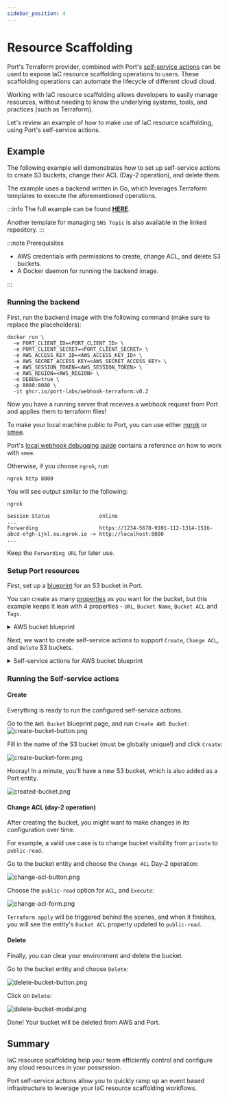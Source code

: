 ```yaml
---
sidebar_position: 4
---
```


# Resource Scaffolding

Port's Terraform provider, combined with Port's [self-service actions](../../../../../create-self-service-experiences/create-self-service-experiences.md) can be used to expose IaC resource scaffolding operations to users. These scaffolding operations can automate the lifecycle of different cloud cloud.

Working with IaC resource scaffolding allows developers to easily manage resources, without needing to know the underlying systems, tools, and practices (such as Terraform).

Let's review an example of how to make use of IaC resource scaffolding, using Port's self-service actions.

## Example

The following example will demonstrates how to set up self-service actions to create S3 buckets, change their ACL (Day-2 operation), and delete them.

The example uses a backend written in Go, which leverages Terraform templates to execute the aforementioned operations.

:::info
The full example can be found [**HERE**](https://github.com/port-labs/terraform-connector).

Another template for managing `SNS Topic` is also available in the linked repository.
:::

:::note Prerequisites

- AWS credentials with permissions to create, change ACL, and delete S3 buckets.
- A Docker daemon for running the backend image.

:::

### Running the backend

First, run the backend image with the following command (make sure to replace the placeholders):

```shell
docker run \
  -e PORT_CLIENT_ID=<PORT_CLIENT_ID> \
  -e PORT_CLIENT_SECRET=<PORT_CLIENT_SECRET> \
  -e AWS_ACCESS_KEY_ID=<AWS_ACCESS_KEY_ID> \
  -e AWS_SECRET_ACCESS_KEY=<AWS_SECRET_ACCESS_KEY> \
  -e AWS_SESSION_TOKEN=<AWS_SESSION_TOKEN> \
  -e AWS_REGION=<AWS_REGION> \
  -e DEBUG=true \
  -p 8080:8080 \
  -it ghcr.io/port-labs/webhook-terraform:v0.2
```

Now you have a running server that receives a webhook request from Port and applies them to terraform files!

To make your local machine public to Port, you can use either [ngrok](https://ngrok.com/download) or [smee](https://smee.io/).

Port's [local webhook debugging guide](../../../../../create-self-service-experiences/setup-backend/webhook/local-debugging-webhook.md#creating-the-vm-create-action) contains a reference on how to work with `smee`.

Otherwise, if you choose `ngrok`, run:

```shell
ngrok http 8080
```

You will see output similar to the following:

```shell
ngrok

Session Status                online
...
Forwarding                    https://1234-5678-9101-112-1314-1516-abcd-efgh-ijkl.eu.ngrok.io -> http://localhost:8080
...
```

Keep the `Forwarding URL` for later use.

### Setup Port resources

First, set up a [blueprint](../../../../define-your-data-model/setup-blueprint/setup-blueprint.md) for an S3 bucket in Port.

You can create as many [properties](../../../../define-your-data-model/setup-blueprint/properties/properties.md) as you want for the bucket, but this example keeps it lean with 4 properties - `URL`, `Bucket Name`, `Bucket ACL` and `Tags`.

<details>
<summary> AWS bucket blueprint </summary>

```json showLineNumbers
{
  "identifier": "s3_bucket",
  "title": "AWS Bucket",
  "icon": "Bucket",
  "schema": {
    "properties": {
      "url": {
        "type": "string",
        "title": "URL",
        "format": "url"
      },
      "bucket_name": {
        "type": "string",
        "title": "Bucket Name"
      },
      "bucket_acl": {
        "type": "string",
        "title": "Bucket ACL",
        "default": "private"
      },
      "tags": {
        "type": "object",
        "title": "Tags"
      }
    },
    "required": ["url", "bucket_name"]
  },
  "mirrorProperties": {},
  "calculationProperties": {},
  "relations": {}
}
```

</details>

Next, we want to create self-service actions to support `Create`, `Change ACL`, and `Delete` S3 buckets.

<details>
<summary> Self-service actions for AWS bucket blueprint </summary>

Replace `<YOUR_WEBHOOK_URL>` with the URL you got earlier from Ngrok or Smee.

```json showLineNumbers
[
  {
    "identifier": "create_bucket",
    "title": "Create",
    "icon": "Bucket",
    "userInputs": {
      "properties": {
        "bucket_name": {
          "type": "string",
          "title": "Name for the S3 bucket"
        },
        "tags": {
          "type": "object",
          "title": "Tags",
          "default": {}
        }
      },
      "required": ["bucket_name"]
    },
    "invocationMethod": {
      "type": "WEBHOOK",
      "url": "<YOUR_WEBHOOK_URL>"
    },
    "trigger": "CREATE",
    "description": "Create a new S3 Bucket in AWS"
  },
  {
    "identifier": "change_acl",
    "title": "Change ACL",
    "icon": "Bucket",
    "userInputs": {
      "properties": {
        "bucket_acl": {
          "type": "string",
          "enum": ["private", "public-read"],
          "title": "ACL"
        }
      },
      "required": ["bucket_acl"]
    },
    "invocationMethod": {
      "type": "WEBHOOK",
      "url": "<YOUR_WEBHOOK_URL>"
    },
    "trigger": "DAY-2",
    "description": "Change S3 Bucket ACL"
  },
  {
    "identifier": "delete_bucket",
    "title": "Delete",
    "icon": "Bucket",
    "userInputs": {
      "properties": {},
      "required": []
    },
    "invocationMethod": {
      "type": "WEBHOOK",
      "url": "<YOUR_WEBHOOK_URL>"
    },
    "trigger": "DELETE",
    "description": "Delete an S3 Bucket from AWS"
  }
]
```

</details>

### Running the Self-service actions

#### Create

Everything is ready to run the configured self-service actions.

Go to the `AWS Bucket` blueprint page, and run `Create AWS Bucket`:
![create-bucket-button.png](../../../../../../static/img/complete-use-cases/iac-templates/create-bucket-button.png)

Fill in the name of the S3 bucket (must be globally unique!) and click `Create`:

![create-bucket-form.png](../../../../../../static/img/complete-use-cases/iac-templates/create-bucket-form.png)

Hooray! In a minute, you'll have a new S3 bucket, which is also added as a Port entity.

![created-bucket.png](../../../../../../static/img/complete-use-cases/iac-templates/created-bucket.png)

#### Change ACL (day-2 operation)

After creating the bucket, you might want to make changes in its configuration over time.

For example, a valid use case is to change bucket visibility from `private` to `public-read`.

Go to the bucket entity and choose the `Change ACL` Day-2 operation:

![change-acl-button.png](../../../../../../static/img/complete-use-cases/iac-templates/change-acl-button.png)

Choose the `public-read` option for `ACL`, and `Execute`:

![change-acl-form.png](../../../../../../static/img/complete-use-cases/iac-templates/change-acl-form.png)

`Terraform apply` will be triggered behind the scenes, and when it finishes, you will see the entity's `Bucket ACL` property updated to `public-read`.

#### Delete

Finally, you can clear your environment and delete the bucket.

Go to the bucket entity and choose `Delete`:

![delete-bucket-button.png](../../../../../../static/img/complete-use-cases/iac-templates/delete-bucket-button.png)

Click on `Delete`:

![delete-bucket-modal.png](../../../../../../static/img/complete-use-cases/iac-templates/delete-bucket-modal.png)

Done! Your bucket will be deleted from AWS and Port.

## Summary

IaC resource scaffolding help your team efficiently control and configure any cloud resources in your possession.

Port self-service actions allow you to quickly ramp up an event based infrastructure to leverage your IaC resource scaffolding workflows.
